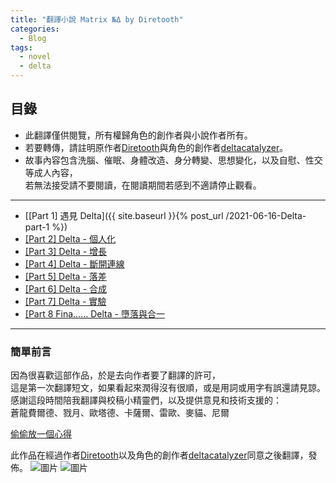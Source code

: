 ```yaml
---
title: "翻譯小說 Matrix №Δ by Diretooth"
categories:
  - Blog
tags:
  - novel
  - delta
---
```

## 目錄
 - 此翻譯僅供閱覽，所有權歸角色的創作者與小說作者所有。
 - 若要轉傳，請註明原作者[Diretooth](https://www.furaffinity.net/user/diretooth/)與角色的創作者[deltacatalyzer](https://twitter.com/deltacatalyzer)。
 - 故事內容包含洗腦、催眠、身體改造、身分轉變、思想變化，以及自慰、性交等成人內容，\
若無法接受請不要閱讀，在閱讀期間若感到不適請停止觀看。

---

 - [[Part 1] 遇見 Delta]({{ site.baseurl }}{% post_url /2021-06-16-Delta-part-1 %})
 - [[Part 2] Delta - 個人化](2_Delta_Customization.md)
 - [[Part 3] Delta - 增長](3_Delta_Accretion.md)
 - [[Part 4] Delta - 斷開連線](4_Delta_Disconnect.md)
 - [[Part 5] Delta - 落差](5_Delta_Disparity.md)
 - [[Part 6] Delta - 合成](6_Delta_Synthesis.md)
 - [[Part 7] Delta - 實驗](7_Delta_Experiment.md)
 - [\[Part 8 Fina…… Delta - 墮落與合一](8_Delta_Corruption&Integration.md)

 --- 

### 簡單前言
因為很喜歡這部作品，於是去向作者要了翻譯的許可，\
這是第一次翻譯短文，如果看起來潤得沒有很順，或是用詞或用字有誤還請見諒。\
感謝這段時間陪我翻譯與校稿小精靈們，以及提供意見和技術支援的：\
蒼龍費爾德、戮月、歐塔德、卡薩爾、雷歐、麥貓、尼爾

[偷偷放一個心得](other_1.md)

此作品在經過作者[Diretooth](https://www.furaffinity.net/user/diretooth/)以及角色的創作者[deltacatalyzer](https://twitter.com/deltacatalyzer)同意之後翻譯，發佈。
![圖片](https://user-images.githubusercontent.com/71741159/122041394-7d795d80-ce0b-11eb-8134-a8dfb1be0353.png)
![圖片](https://user-images.githubusercontent.com/71741159/122041435-866a2f00-ce0b-11eb-8b81-1a9e8593fd76.png)
